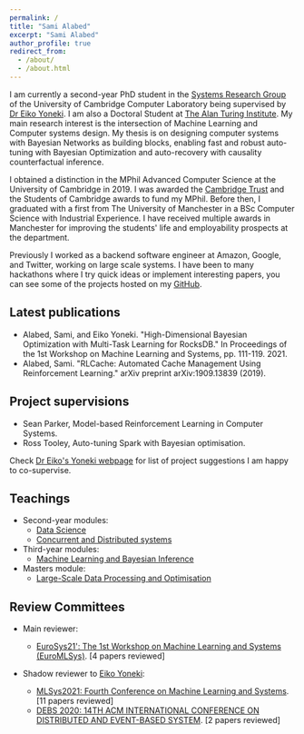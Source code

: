 ```yaml
---
permalink: /
title: "Sami Alabed"
excerpt: "Sami Alabed"
author_profile: true
redirect_from: 
  - /about/
  - /about.html
---
```


I am currently a second-year PhD student in the [Systems Research Group](https://www.cl.cam.ac.uk/research/srg/netos/) of the University of Cambridge Computer Laboratory being supervised by [Dr Eiko Yoneki](https://www.cl.cam.ac.uk/~ey204/). I am also a Doctoral Student at [The Alan Turing Institute](https://www.turing.ac.uk/). My main research interest is the intersection of Machine Learning and Computer systems design. My thesis is on designing computer systems with Bayesian Networks as building blocks, enabling fast and robust auto-tuning with Bayesian Optimization and auto-recovery with causality counterfactual inference.

I obtained a distinction in the MPhil Advanced Computer Science at the University of Cambridge in 2019. I was awarded the [Cambridge Trust](https://www.cambridgetrust.org/) and the Students of Cambridge awards to fund my MPhil. Before then, I graduated with a first from The University of Manchester in a BSc Computer Science with Industrial Experience. I have received multiple awards in Manchester for improving the students' life and employability prospects at the department.

Previously I worked as a backend software engineer at Amazon, Google, and Twitter, working on large scale systems. I have been to many hackathons where I try quick ideas or implement interesting papers, you can see some of the projects hosted on my [GitHub](https://github.com/samialabed?tab=repositories).

Latest publications
-------

* Alabed, Sami, and Eiko Yoneki. "High-Dimensional Bayesian Optimization with Multi-Task Learning for RocksDB." In Proceedings of the 1st Workshop on Machine Learning and Systems, pp. 111-119. 2021.
* Alabed, Sami. "RLCache: Automated Cache Management Using Reinforcement Learning." arXiv preprint arXiv:1909.13839 (2019).

Project supervisions
-------

* Sean Parker, Model-based Reinforcement Learning in Computer Systems.
* Ross Tooley, Auto-tuning Spark with Bayesian optimisation.

Check [Dr Eiko's Yoneki webpage](https://www.cl.cam.ac.uk/~ey204/teaching/Projects/2020_2021/) for list of project suggestions I am happy to co-supervise.

Teachings
-------

* Second-year modules:
  * [Data Science](https://www.cl.cam.ac.uk/teaching/2021/DataSci/)
  * [Concurrent and Distributed systems](https://www.cl.cam.ac.uk/teaching/2021/ConcDisSys/)
* Third-year modules:
  * [Machine Learning and Bayesian Inference](https://www.cl.cam.ac.uk/teaching/2021/MLBayInfer/)
* Masters module:
  * [Large-Scale Data Processing and Optimisation](https://www.cl.cam.ac.uk/~ey204/teaching/ACS/R244_2020_2021/)

Review Committees
-------

* Main reviewer:
  * [EuroSys21': The 1st Workshop on Machine Learning and Systems (EuroMLSys)](https://www.euromlsys.eu/#committees). [4 papers reviewed]

* Shadow reviewer to [Eiko Yoneki](https://www.cl.cam.ac.uk/~ey204/):
  * [MLSys2021: Fourth Conference on Machine Learning and Systems](https://mlsys.org/Conferences/2021/ProgramCommittee). [11 papers reviewed]
  * [DEBS 2020: 14TH ACM INTERNATIONAL CONFERENCE ON DISTRIBUTED AND EVENT-BASED SYSTEM](https://2020.debs.org/). [2 papers reviewed]
